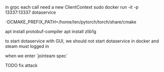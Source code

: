 in grpc each call need a new ClientContext
sudo docker run -it -p 13337:13337 dotaservice

-DCMAKE_PREFIX_PATH=/home/len/pytorch/torch/share/cmake

apt install protobuf-compiler
apt install zlib1g


to start dotaservice with GUI, we should not start dotaservice in docker
and steam must logged in

when we enter \`jointeam spec\`

TODO fix attack